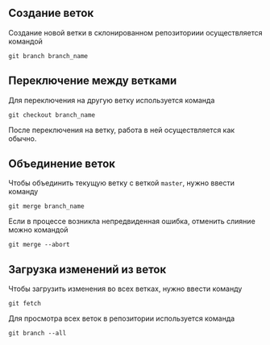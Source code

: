 ## Создание веток
Создание новой ветки в склонированном репозиториии осуществляется командой
```shell
git branch branch_name
```

## Переключение между ветками
Для переключения на другую ветку используется команда
```shell
git checkout branch_name
```
После переключения на ветку, работа в ней осуществляется как обычно.

## Объединение веток
Чтобы объединить текущую ветку с веткой `master`, нужно ввести команду
```shell
git merge branch_name
```
Если в процессе возникла непредвиденная ошибка, отменить слияние можно командой
```shell
git merge --abort
```

## Загрузка изменений из веток
Чтобы загрузить изменения во всех ветках, нужно ввести команду
```shell
git fetch
```
Для просмотра всех веток в репозитории используется команда
```shell
git branch --all
```